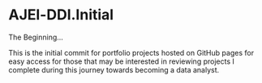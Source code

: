 # AJEl-DDI.Initial
The Beginning...

This is the initial commit for portfolio projects hosted on GitHub pages for easy access for those that may be interested in reviewing projects I complete during this journey towards becoming a data analyst.


